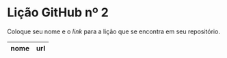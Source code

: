 # Lição GitHub nº 2

Coloque seu nome e o *link* para a lição que se encontra em seu repositório.

nome | url
--- | ---
